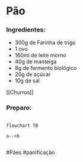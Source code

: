 # Pão

### Ingredientes:
 
- 300g de Farinha de trigo
- 1 ovo
- 160ml de leite morno                                                                 
- 40g de manteiga
- 8g de fermento biológico
- 20g de açúcar 
- 10g de sal

[[Churros]]

### Preparo:

```mermaid

flowchart TB

a-->b


```  
  #Pães #panificação